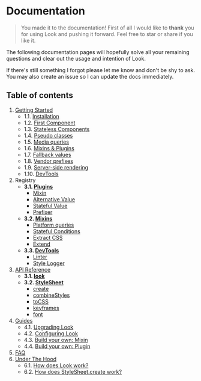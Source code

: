 # Documentation
> You made it to the documentation! First of all I would like to **thank** you for using Look and pushing it forward. Feel free to star or share if you like it.

The following documentation pages will hopefully solve all your remaining questions and clear out the usage and intention of Look.<br>

If there's still something I forgot please let me know and don't be shy to ask. You may also create an issue so I can update the docs immediately.

## Table of contents
1. [Getting Started](GettingStarted.md)
	* 1.1. [Installation](GettingStarted.md#1-installation)
	* 1.2. [First Component](GettingStarted.md#2-first-component)
	* 1.3. [Stateless Components](GettingStarted.md#3-stateless-components)
	* 1.4. [Pseudo classes](GettingStarted.md#4-pseudo-classes)
	* 1.5. [Media queries](GettingStarted.md#5-media-queries)
	* 1.6. [Mixins & Plugins](GettingStarted.md#6-mixins--plugins)
	* 1.7. [Fallback values](GettingStarted.md#7-fallback-values)
	* 1.8. [Vendor prefixes](GettingStarted.md#8-vendor-prefixes)
	* 1.9. [Server-side rendering](GettingStarted.md#9-server-side-rendering)
	* 1.10. [DevTools](GettingStarted.md#10-dev-tools)
2. Registry
	* **3.1. [Plugins](Plugins.md)**
		* [Mixin](plugins/Mixin.md)
		* [Alternative Value](plugins/AlternativeValue.md)
		* [Stateful Value](plugins/StatefulValue.md)
		* [Prefixer](plugins/Prefixer.md)
	* **3.2. [Mixins](Mixins.md)**
		* [Platform queries](Mixins.md#platform-queries)
		* [Stateful Conditions](Mixins.md#stateful-conditions)
		* [Extract CSS](Mixins.md#extract-css)
		* [Extend](Mixins.md#extend)
	* **3.3. [DevTools](DevTools.md)**
		* [Linter](devTools/linter.md)
		* [Style Logger](devTools/StyleLogger.md)
3. [API Reference](api/)
	* **3.1. [look](api/look.md)**
	* **3.2. [StyleSheet](api/StyleSheet.md)**
		* [create](#api/StyleSheet.md#tocssstyles--scope-useragent)
		* [combineStyles](#combinestyles-styles)
		* [toCSS](#tocssstyles--scope-useragent)
		* [keyframes](#keyframesframes--name-useragent)
		* [font](#fontfontfamily-files--properties)
4. [Guides](guides/)
	* 4.1. [Upgrading Look](guides/upgradeLook.md)
	* 4.2. [Configuring Look](guides/configureLook.md)
	* 4.3. [Build your own: Mixin](guides/customMixin.md)
	* 4.4. [Build your own: Plugin](guides/customPlugin.md)
5. [FAQ](FAQ.md)
6. [Under The Hood](UnderTheHood.md)
	* 6.1. [How does Look work?](UnderTheHood.md#how-look-works)
	* 6.2. [How does StyleSheet.create work?](UnderTheHood.md#how-stylesheet-create-works)
